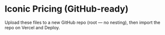 # Iconic Pricing (GitHub-ready)
Upload these files to a new GitHub repo (root — no nesting), then import the repo on Vercel and Deploy.
